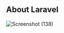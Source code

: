 ## About Laravel

![Screenshot (138)](https://user-images.githubusercontent.com/49549459/88685922-b68bdf00-d120-11ea-98b7-0d0a717cef20.jpg)
